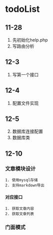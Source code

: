 # todoList

## 11-28
1. 先初始化help.php
2. 写路由分析

## 12-3
1. 写第一个接口

## 12-4
1. 配置文件实现

## 12-5
2. 数据库连接配置
3. 数据库类

## 12-10
### 文章模块设计
    1. 使用mysql存储
    2. 支持markdown导出
#### 对应接口
    1. 获取文章内容
    2. 获取文章列表
### 门面模式